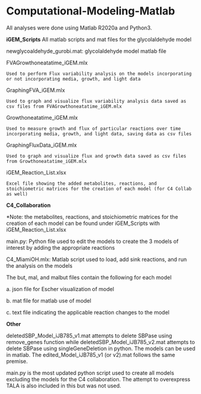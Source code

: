 # Computational-Modeling-Matlab
All analyses were done using Matlab R2020a and Python3.

**iGEM_Scripts**
All matlab scripts and mat files for the glycolaldehyde model

newglycoaldehyde_gurobi.mat: glycolaldehyde model matlab file

FVAGrowthoneatatime_iGEM.mlx

    Used to perform Flux variability analysis on the models incorporating or not incorporating media, growth, and light data
    
GraphingFVA_iGEM.mlx

    Used to graph and visualize flux variability analysis data saved as csv files from FVAGrowthoneatatime_iGEM.mlx
    
Growthoneatatime_iGEM.mlx

    Used to measure growth and flux of particular reactions over time incorporating media, growth, and light data, saving data as csv files
    
GraphingFluxData_iGEM.mlx

    Used to graph and visualize flux and growth data saved as csv files from Growthoneatatime_iGEM.mlx
    
iGEM_Reaction_List.xlsx

    Excel file showing the added metabolites, reactions, and stoichiometric matrices for the creation of each model (for C4 Collab as well)

**C4_Collaboration**

*Note: the metabolites, reactions, and stoichiometric matrices for the creation of each model can be found under iGEM_Scripts with iGEM_Reaction_List.xlsx

main.py: Python file used to edit the models to create the 3 models of interest by adding the appropriate reactions

C4_MiamiOH.mlx: Matlab script used to load, add sink reactions, and run the analysis on the models

The but, mal, and malbut files contain the following for each model

a. json file for Escher visualization of model

b. mat file for matlab use of model

c. text file indicating the applicable reaction changes to the model

**Other**

deletedSBP_Model_iJB785_v1.mat attempts to delete SBPase using remove_genes function while deletedSBP_Model_iJB785_v2.mat attempts to delete SBPase using singleGeneDeletion in python. The models can be used in matlab. The edited_Model_iJB785_v1 (or v2).mat follows the same premise.

main.py is the most updated python script used to create all models excluding the models for the C4 collaboration. The attempt to overexpress TALA is also included in this but was not used.

